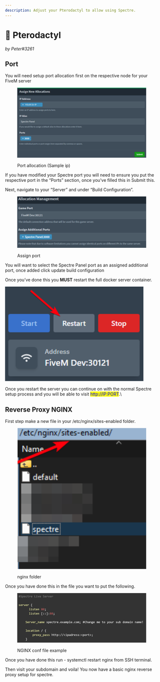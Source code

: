 ```yaml
---
description: Adjust your Pterodactyl to allow using Spectre.
---
```


# 🦇 Pterodactyl

_by Peter#3261_

## Port

You will need setup port allocation first on the respective node for your FiveM server

<figure><img src="../.gitbook/assets/port_alo_perto.png" alt=""><figcaption><p>Port allocation (Sample ip)</p></figcaption></figure>

If you have modified your Spectre port you will need to ensure you put the respective port in the “Ports” section, once you’ve filled this in Submit this.

Next, navigate to your “Server” and under “Build Configuration”.

<figure><img src="../.gitbook/assets/port_assign_perto.png" alt=""><figcaption><p>Assign port</p></figcaption></figure>

You will want to select the Spectre Panel port as an assigned additional port, once added click update build configuration

Once you’ve done this you **MUST** restart the full docker server container.

![](<../.gitbook/assets/image (1).png>)

Once you restart the server you can continue on with the normal Spectre setup process and you will be able to visit <mark style="color:blue;">http://IP:PORT</mark>.\


## Reverse Proxy NGINX

First step make a new file in your /etc/nginx/sites-enabled folder.

<figure><img src="../.gitbook/assets/image (2).png" alt=""><figcaption><p>nginx folder</p></figcaption></figure>

Once you have done this in the file you want to put the following.

<figure><img src="../.gitbook/assets/image (5).png" alt=""><figcaption><p>NGINX conf file example</p></figcaption></figure>

Once you have done this run - systemctl restart nginx from SSH terminal.

Then visit your subdomain and voila! You now have a basic nginx reverse proxy setup for spectre.
